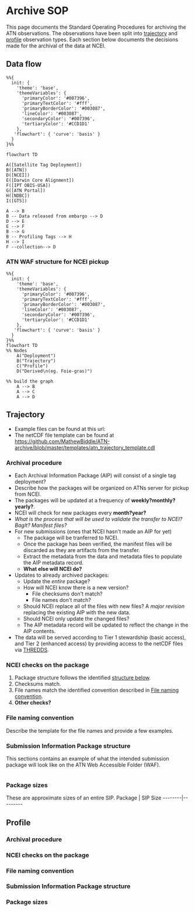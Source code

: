 # Archive SOP
This page documents the Standard Operating Procedures for archiving the ATN observations.
The observations have been split into [trajectory](#trajectory) and [profile](#profile) observation types.
Each section below documents the decisions made for the archival of the data at NCEI.

## Data flow
```mermaid
%%{
  init: {
    'theme': 'base',
    'themeVariables': {
      'primaryColor': '#007396',
      'primaryTextColor': '#fff',
      'primaryBorderColor': '#003087',
      'lineColor': '#003087',
      'secondaryColor': '#007396',
      'tertiaryColor': '#CCD1D1'
    },
   'flowchart': { 'curve': 'basis' }
  }
}%%

flowchart TD

A([Satellite Tag Deployment])
B([ATN])
D([NCEI])
E([Darwin Core Alignment])
F([IPT OBIS-USA])
G([ATN Portal])
H([NDBC])
I([GTS])

A --> B
B -- Data released from embargo --> D
D --> E
E --> F
B --> G
B -- Profiling Tags --> H
H --> I
F --collection--> D
```

### ATN WAF structure for NCEI pickup
```mermaid
%%{
  init: {
    'theme': 'base',
    'themeVariables': {
      'primaryColor': '#007396',
      'primaryTextColor': '#fff',
      'primaryBorderColor': '#003087',
      'lineColor': '#003087',
      'secondaryColor': '#007396',
      'tertiaryColor': '#CCD1D1'
    },
   'flowchart': { 'curve': 'basis' }
  }
}%%
flowchart TD
%% Nodes
    A("Deployment")
    B("Trajectory")
    C("Profile")
    D("Derived\n(eg. Foie-gras)")

%% build the graph
    A --> B 
    A --> C 
    A --> D 
```

## Trajectory
* Example files can be found at this url: 
* The netCDF file template can be found at https://github.com/MathewBiddle/ATN-archive/blob/master/templates/atn_trajectory_template.cdl

### Archival procedure
* Each Archival Information Package (AIP) will consist of a single tag deployment?
* Describe how the packages will be organized on ATNs server for pickup from NCEI. 
* The packages will be updated at a frequency of **weekly?monthly?yearly?**.
* NCEI will check for new packages every **month?year?**
* _What is the process that will be used to validate the transfer to NCEI? BagIt? Manifest files?_
* For new submissions (ones that NCEI hasn't made an AIP for yet)
  * The package will be tranferred to NCEI.
  * Once the package has been verified, the manifest files will be discarded as they are artifacts from the transfer.
  * Extract the metadata from the data and metadata files to populate the AIP metadata record. 
  * **What else will NCEI do?**
* Updates to already archived packages:
  * Update the *entire* package?
  * How will NCEI know there is a new version? 
    * File checksums don't match? 
    * File names don't match?
  * Should NCEI replace all of the files with new files? A *major revision* replacing the existing AIP with the new data.
  * Should NCEI only update the changed files?
  * The AIP metadata record will be updated to reflect the change in the AIP contents.
* The data will be served according to Tier 1 stewardship (basic access), and Tier 2 (enhanced access) by providing access to the netCDF files via [THREDDS](https://www.ncei.noaa.gov/thredds-ocean/catalog/catalog.html). 

### NCEI checks on the package
1. Package structure follows the identified [structure below](#submission-information-package-structure).
1. Checksums match.
1. File names match the identified convention described in [File naming convention](#file-naming-convention).
1. **Other checks?**

### File naming convention
Describe the template for the file names and provide a few examples.

### Submission Information Package structure
This sections contains an example of what the intended submission package will look like on the ATN Web Accessible Folder (WAF).
```
```

### Package sizes
These are approximate sizes of an entire SIP.
Package | SIP Size
--------|---------


## Profile

### Archival procedure

### NCEI checks on the package

### File naming convention

### Submission Information Package structure

### Package sizes
